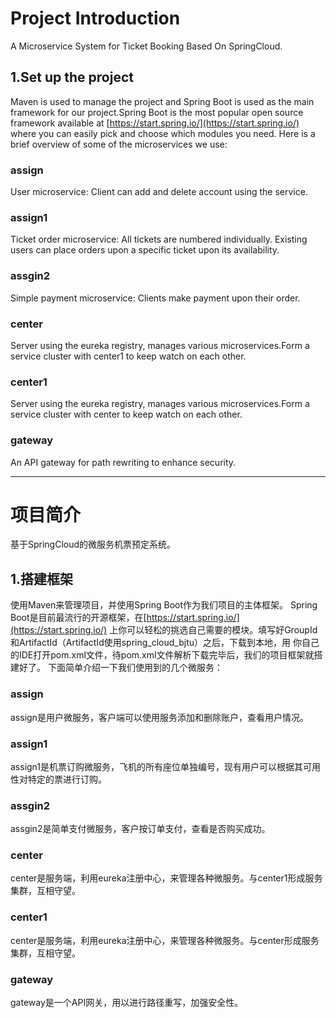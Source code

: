 # Project Introduction
A Microservice System for Ticket Booking Based On SpringCloud.

## 1.Set up the project
Maven is used to manage the project and Spring Boot is used as the main framework for our project.Spring Boot is the most popular open source framework available at [https://start.spring.io/](https://start.spring.io/) where you can easily pick and choose which modules you need.
Here is a brief overview of some of the microservices we use:
### assign
User microservice: Client can add and delete account using the service.
### assign1
Ticket order microservice: All tickets are numbered individually. Existing users can place
orders upon a specific ticket upon its availability.
### assgin2
Simple payment microservice: Clients make payment upon their order.
### center
Server using the eureka registry, manages various microservices.Form a service cluster with center1 to keep watch on each other.
### center1
Server using the eureka registry, manages various microservices.Form a service cluster with center to keep watch on each other.
### gateway
An API gateway for path rewriting to enhance security.

------------------------------------------------
# 项目简介
基于SpringCloud的微服务机票预定系统。

## 1.搭建框架
使用Maven来管理项目，并使用Spring Boot作为我们项目的主体框架。
Spring Boot是目前最流行的开源框架，在[https://start.spring.io/](https://start.spring.io/)
上你可以轻松的挑选自己需要的模块。填写好GroupId和ArtifactId（ArtifactId使用spring_cloud_bjtu）之后，下载到本地，用
你自己的IDE打开pom.xml文件，待pom.xml文件解析下载完毕后，我们的项目框架就搭建好了。
下面简单介绍一下我们使用到的几个微服务：
### assign
assign是用户微服务，客户端可以使用服务添加和删除账户，查看用户情况。
### assign1
assign1是机票订购微服务，飞机的所有座位单独编号，现有用户可以根据其可用性对特定的票进行订购。
### assgin2
assgin2是简单支付微服务，客户按订单支付，查看是否购买成功。
### center
center是服务端，利用eureka注册中心，来管理各种微服务。与center1形成服务集群，互相守望。
### center1
center是服务端，利用eureka注册中心，来管理各种微服务。与center形成服务集群，互相守望。
### gateway
gateway是一个API网关，用以进行路径重写，加强安全性。

